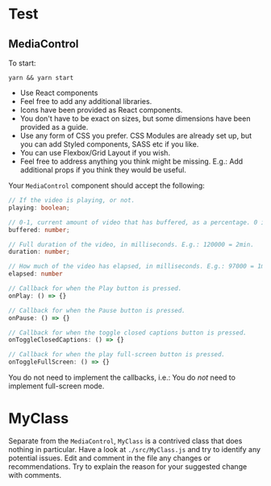# Test

## MediaControl

To start:

```
yarn && yarn start
```

* Use React components
* Feel free to add any additional libraries.
* Icons have been provided as React components.
* You don't have to be exact on sizes, but some dimensions have been provided as a guide.
* Use any form of CSS you prefer. CSS Modules are already set up, but you can add Styled components, SASS etc if you like.
* You can use Flexbox/Grid Layout if you wish.
* Feel free to address anything you think might be missing. E.g.: Add additional props if you think they would be useful.

Your `MediaControl` component should accept the following:

``` typescript
// If the video is playing, or not.
playing: boolean; 

// 0-1, current amount of video that has buffered, as a percentage. 0 is nothing, 1 is fully buffered.
buffered: number;

// Full duration of the video, in milliseconds. E.g.: 120000 = 2min.
duration: number;

// How much of the video has elapsed, in milliseconds. E.g.: 97000 = 1min 37sec.
elapsed: number

// Callback for when the Play button is pressed.
onPlay: () => {}

// Callback for when the Pause button is pressed.
onPause: () => {}

// Callback for when the toggle closed captions button is pressed.
onToggleClosedCaptions: () => {}

// Callback for when the play full-screen button is pressed.
onToggleFullScreen: () => {}
```

You do not need to implement the callbacks, i.e.: You do _not_ need to implement full-screen mode.

# MyClass

Separate from the `MediaControl`, `MyClass` is a contrived class that does nothing in particular. Have a look at `./src/MyClass.js` and try to identify any potential issues. Edit and comment in the file any changes or recommendations. Try to explain the reason for your suggested change with comments.
